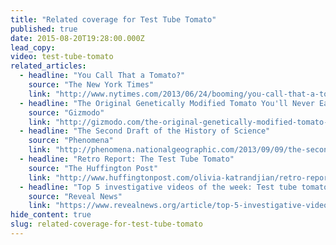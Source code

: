 ```yaml
---
title: "Related coverage for Test Tube Tomato"
published: true
date: 2015-08-20T19:28:00.000Z
lead_copy:
video: test-tube-tomato
related_articles:
  - headline: "You Call That a Tomato?"
    source: "The New York Times"
    link: "http://www.nytimes.com/2013/06/24/booming/you-call-that-a-tomato.html?ref=booming&_r=0"
  - headline: "The Original Genetically Modified Tomato You'll Never Eat Again"
    source: "Gizmodo"
    link: "http://gizmodo.com/the-original-genetically-modified-tomato-youll-never-ea-559924439"
  - headline: "The Second Draft of the History of Science"
    source: "Phenomena"
    link: "http://phenomena.nationalgeographic.com/2013/09/09/the-second-draft-of-the-history-of-science/"
  - headline: "Retro Report: The Test Tube Tomato"
    source: "The Huffington Post"
    link: "http://www.huffingtonpost.com/olivia-katrandjian/retro-report-the-test-tube_b_3492318.html"
  - headline: "Top 5 investigative videos of the week: Test tube tomatoes"
    source: "Reveal News"
    link: "https://www.revealnews.org/article/top-5-investigative-videos-of-the-week-test-tube-tomatoes/"
hide_content: true
slug: related-coverage-for-test-tube-tomato
---
```


